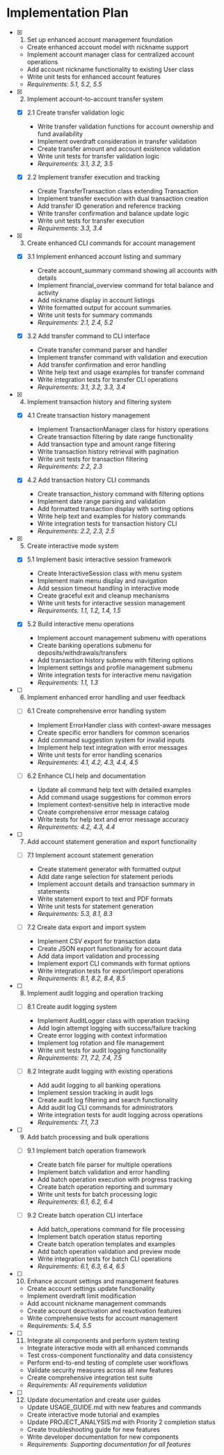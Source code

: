 # Implementation Plan

- [x] 1. Set up enhanced account management foundation
  - Create enhanced account model with nickname support
  - Implement account manager class for centralized account operations
  - Add account nickname functionality to existing User class
  - Write unit tests for enhanced account features
  - _Requirements: 5.1, 5.2, 5.5_

- [x] 2. Implement account-to-account transfer system
  - [x] 2.1 Create transfer validation logic
    - Write transfer validation functions for account ownership and fund availability
    - Implement overdraft consideration in transfer validation
    - Create transfer amount and account existence validation
    - Write unit tests for transfer validation logic
    - _Requirements: 3.1, 3.2, 3.5_

  - [x] 2.2 Implement transfer execution and tracking
    - Create TransferTransaction class extending Transaction
    - Implement transfer execution with dual transaction creation
    - Add transfer ID generation and reference tracking
    - Write transfer confirmation and balance update logic
    - Write unit tests for transfer execution
    - _Requirements: 3.3, 3.4_

- [x] 3. Create enhanced CLI commands for account management
  - [x] 3.1 Implement enhanced account listing and summary
    - Create account_summary command showing all accounts with details
    - Implement financial_overview command for total balance and activity
    - Add nickname display in account listings
    - Write formatted output for account summaries
    - Write unit tests for summary commands
    - _Requirements: 2.1, 2.4, 5.2_

  - [x] 3.2 Add transfer command to CLI interface
    - Create transfer command parser and handler
    - Implement transfer command with validation and execution
    - Add transfer confirmation and error handling
    - Write help text and usage examples for transfer command
    - Write integration tests for transfer CLI operations
    - _Requirements: 3.1, 3.2, 3.3, 3.4_

- [x] 4. Implement transaction history and filtering system
  - [x] 4.1 Create transaction history management
    - Implement TransactionManager class for history operations
    - Create transaction filtering by date range functionality
    - Add transaction type and amount range filtering
    - Write transaction history retrieval with pagination
    - Write unit tests for transaction filtering
    - _Requirements: 2.2, 2.3_

  - [x] 4.2 Add transaction history CLI commands
    - Create transaction_history command with filtering options
    - Implement date range parsing and validation
    - Add formatted transaction display with sorting options
    - Write help text and examples for history commands
    - Write integration tests for transaction history CLI
    - _Requirements: 2.2, 2.3, 2.5_

- [x] 5. Create interactive mode system
  - [x] 5.1 Implement basic interactive session framework
    - Create InteractiveSession class with menu system
    - Implement main menu display and navigation
    - Add session timeout handling in interactive mode
    - Create graceful exit and cleanup mechanisms
    - Write unit tests for interactive session management
    - _Requirements: 1.1, 1.2, 1.4, 1.5_

  - [x] 5.2 Build interactive menu operations
    - Implement account management submenu with operations
    - Create banking operations submenu for deposits/withdrawals/transfers
    - Add transaction history submenu with filtering options
    - Implement settings and profile management submenu
    - Write integration tests for interactive menu navigation
    - _Requirements: 1.1, 1.3_

- [ ] 6. Implement enhanced error handling and user feedback
  - [ ] 6.1 Create comprehensive error handling system
    - Implement ErrorHandler class with context-aware messages
    - Create specific error handlers for common scenarios
    - Add command suggestion system for invalid inputs
    - Implement help text integration with error messages
    - Write unit tests for error handling scenarios
    - _Requirements: 4.1, 4.2, 4.3, 4.4, 4.5_

  - [ ] 6.2 Enhance CLI help and documentation
    - Update all command help text with detailed examples
    - Add command usage suggestions for common errors
    - Implement context-sensitive help in interactive mode
    - Create comprehensive error message catalog
    - Write tests for help text and error message accuracy
    - _Requirements: 4.2, 4.3, 4.4_

- [ ] 7. Add account statement generation and export functionality
  - [ ] 7.1 Implement account statement generation
    - Create statement generator with formatted output
    - Add date range selection for statement periods
    - Implement account details and transaction summary in statements
    - Write statement export to text and PDF formats
    - Write unit tests for statement generation
    - _Requirements: 5.3, 8.1, 8.3_

  - [ ] 7.2 Create data export and import system
    - Implement CSV export for transaction data
    - Create JSON export functionality for account data
    - Add data import validation and processing
    - Implement export CLI commands with format options
    - Write integration tests for export/import operations
    - _Requirements: 8.1, 8.2, 8.4, 8.5_

- [ ] 8. Implement audit logging and operation tracking
  - [ ] 8.1 Create audit logging system
    - Implement AuditLogger class with operation tracking
    - Add login attempt logging with success/failure tracking
    - Create error logging with context information
    - Implement log rotation and file management
    - Write unit tests for audit logging functionality
    - _Requirements: 7.1, 7.2, 7.4, 7.5_

  - [ ] 8.2 Integrate audit logging with existing operations
    - Add audit logging to all banking operations
    - Implement session tracking in audit logs
    - Create audit log filtering and search functionality
    - Add audit log CLI commands for administrators
    - Write integration tests for audit logging across operations
    - _Requirements: 7.1, 7.3_

- [ ] 9. Add batch processing and bulk operations
  - [ ] 9.1 Implement batch operation framework
    - Create batch file parser for multiple operations
    - Implement batch validation and error handling
    - Add batch operation execution with progress tracking
    - Create batch operation reporting and summary
    - Write unit tests for batch processing logic
    - _Requirements: 6.1, 6.2, 6.4_

  - [ ] 9.2 Create batch operation CLI interface
    - Add batch_operations command for file processing
    - Implement batch operation status reporting
    - Create batch operation templates and examples
    - Add batch operation validation and preview mode
    - Write integration tests for batch CLI operations
    - _Requirements: 6.1, 6.3, 6.4, 6.5_

- [ ] 10. Enhance account settings and management features
  - Create account settings update functionality
  - Implement overdraft limit modification
  - Add account nickname management commands
  - Create account deactivation and reactivation features
  - Write comprehensive tests for account management
  - _Requirements: 5.4, 5.5_

- [ ] 11. Integrate all components and perform system testing
  - Integrate interactive mode with all enhanced commands
  - Test cross-component functionality and data consistency
  - Perform end-to-end testing of complete user workflows
  - Validate security measures across all new features
  - Create comprehensive integration test suite
  - _Requirements: All requirements validation_

- [ ] 12. Update documentation and create user guides
  - Update USAGE_GUIDE.md with new features and commands
  - Create interactive mode tutorial and examples
  - Update PROJECT_ANALYSIS.md with Priority 2 completion status
  - Create troubleshooting guide for new features
  - Write developer documentation for new components
  - _Requirements: Supporting documentation for all features_